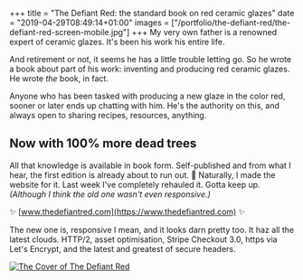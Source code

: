 +++
title = "The Defiant Red: the standard book on red ceramic glazes"
date = "2019-04-29T08:49:14+01:00"
images = ["/portfolio/the-defiant-red/the-defiant-red-screen-mobile.jpg"]
+++
My very own father is a renowned expert of ceramic glazes. It's been his work his entire life.
<!--more-->

And retirement or not, it seems he has a little trouble letting go. So he wrote a book about part of his work: inventing and producing red ceramic glazes. He wrote _the_ book, in fact.

Anyone who has been tasked with producing a new glaze in the color red, sooner or later ends up chatting with him. He's the authority on this, and always open to sharing recipes, resources, anything.

## Now with 100% more dead trees

All that knowledge is available in book form. Self-published and from what I hear, the first edition is already about to run out. 🧐 Naturally, I made the website for it. Last week I've completely rehauled it. Gotta keep up. _(Although I think the old one wasn't even responsive.)_

✨ [www.thedefiantred.com](https://www.thedefiantred.com) ✨

The new one is, responsive I mean, and it looks darn pretty too. It haz all the latest clouds. HTTP/2, asset optimisation, Stripe Checkout 3.0, https via Let's Encrypt, and the latest and greatest of secure headers.

<a href="https://www.thedefiantred.com"><img alt="The Cover of The Defiant Red" src="/img/portfolio/the-defiant-red-index-desktop.png"></a>
